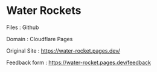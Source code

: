 # Water Rockets

Files : Github

Domain : Cloudflare Pages 

Original Site : https://water-rocket.pages.dev/

Feedback form : https://water-rocket.pages.dev/feedback
